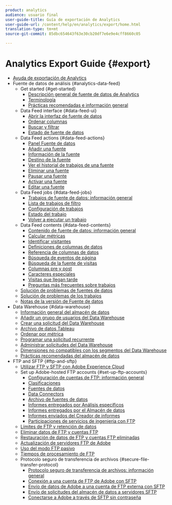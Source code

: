 ```yaml
---
product: analytics
audience: usuario final
user-guide-title: Guía de exportación de Analytics
user-guide-url: /content/help/en/analytics/export/home.html
translation-type: tm+mt
source-git-commit: 85dbc654643f63e30cb20df7e6e9e4cff8660c05

---
```



# Analytics Export Guide {#export}

+ [Ayuda de exportación de Analytics](home.md)
+ Fuente de datos de análisis {#analytics-data-feed}
   + Get started {#get-started}
      + [Descripción general de fuente de datos de Analytics](analytics-data-feed/c-getstarted/data-feed-overview.md)
      + [Terminología](analytics-data-feed/c-getstarted/datafeeds-terminology.md)
      + [Prácticas recomendadas e información general](analytics-data-feed/c-getstarted/data-feeds-best-practices.md)
   + Data Feed interface {#data-feed-ui}
      + [Abrir la interfaz de fuente de datos](analytics-data-feed/c-data-feed-ui/t-open-data-feed.md)
      + [Ordenar columnas](analytics-data-feed/c-data-feed-ui/t-feed-columns-sort.md)
      + [Buscar y filtrar](analytics-data-feed/c-data-feed-ui/t-feed-search-and-filter.md)
      + [Estado de fuente de datos](analytics-data-feed/c-data-feed-ui/r-datafeed-status.md)
   + Data Feed actions {#data-feed-actions}
      + [Panel Fuente de datos](analytics-data-feed/c-data-feed-actions/data-feed-actions.md)
      + [Añadir una fuente](analytics-data-feed/c-data-feed-actions/t-feed-add.md)
      + [Información de la fuente](analytics-data-feed/c-data-feed-actions/r-feed-information.md)
      + [Destino de la fuente](analytics-data-feed/c-data-feed-actions/r-feed-destination.md)
      + [Ver el historial de trabajos de una fuente](analytics-data-feed/c-data-feed-actions/t-feed-job-history.md)
      + [Eliminar una fuente](analytics-data-feed/c-data-feed-actions/t-feed-delete.md)
      + [Pausar una fuente](analytics-data-feed/c-data-feed-actions/t-feed-pause.md)
      + [Activar una fuente](analytics-data-feed/c-data-feed-actions/t-feed-activate.md)
      + [Editar una fuente](analytics-data-feed/c-data-feed-actions/t-feed-edit.md)
   + Data Feed jobs {#data-feed-jobs}
      + [Trabajos de fuente de datos: información general](analytics-data-feed/c-df-jobs/feed-jobs-processing.md)
      + [Lista de trabajos de filtro](analytics-data-feed/c-df-jobs/t-jobs-filter.md)
      + [Configuración de trabajos](analytics-data-feed/c-df-jobs/r-jobs-settings.md)
      + [Estado del trabajo](analytics-data-feed/c-df-jobs/r-job-status.md)
      + [Volver a ejecutar un trabajo](analytics-data-feed/c-df-jobs/t-job-rerun.md)
   + Data Feed contents {#data-feed-contents}
      + [Contenido de fuente de datos: información general](analytics-data-feed/c-df-contents/datafeeds-contents.md)
      + [Calcular métricas](analytics-data-feed/c-df-contents/datafeeds-calculate.md)
      + [Identificar visitantes](analytics-data-feed/c-df-contents/datafeeds-visid.md)
      + [Definiciones de columnas de datos](analytics-data-feed/c-df-contents/r-data-column-definitions.md)
      + [Referencia de columnas de datos](analytics-data-feed/c-df-contents/datafeeds-reference.md)
      + [Búsqueda de eventos de página](analytics-data-feed/c-df-contents/datafeeds-page-event.md)
      + [Búsqueda de la fuente de visitas](analytics-data-feed/c-df-contents/datafeeds-hit-source.md)
      + [Columnas pre y post](analytics-data-feed/c-df-contents/datafeeds-column-types.md)
      + [Caracteres especiales](analytics-data-feed/c-df-contents/datafeeds-spec-chars.md)
      + [Visitas que llegan tarde](analytics-data-feed/c-df-contents/late-arriving-hits.md)
      + [Preguntas más frecuentes sobre trabajos](analytics-data-feed/c-df-contents/jobs-faq.md)
   + [Solución de problemas de fuentes de datos](analytics-data-feed/feed-troubleshooting.md)
   + [Solución de problemas de los trabajos](analytics-data-feed/jobs-troubleshooting.md)
   + [Notas de la versión de Fuente de datos](analytics-data-feed/datafeeds-history.md)
+ Data Warehouse {#data-warehouse}
   + [Información general del almacén de datos](data-warehouse/data-warehouse.md)
   + [Añadir un grupo de usuarios del Data Warehouse](data-warehouse/t-dw-group.md)
   + [Crear una solicitud del Data Warehouse](data-warehouse/t-dw-create-request.md)
   + [Archivo de datos Tableau](data-warehouse/t-tableau.md)
   + [Ordenar por métrica](data-warehouse/sorting-by-metric.md)
   + [Programar una solicitud recurrente](data-warehouse/dw-schedule-recurring.md)
   + [Administrar solicitudes del Data Warehouse](data-warehouse/data-warehouse-requests-manage.md)
   + [Dimensiones no compatibles con los segmentos del Data Warehouse](data-warehouse/dw-dimensions-incompatible-dwsegments.md)
   + [Prácticas recomendadas del almacén de datos](data-warehouse/data-warehouse-bp.md)
+ FTP and SFTP {#ftp-and-sftp}
   + [Utilizar FTP y SFTP con Adobe Experience Cloud](ftp-and-sftp/ftp-overview.md)
   + Set up Adobe-hosted FTP accounts {#set-up-ftp-accounts}
      + [Configuración de cuentas de FTP: información general](ftp-and-sftp/c-set-up-ftp-accounts/ftp-accounts.md)
      + [Clasificaciones](ftp-and-sftp/c-set-up-ftp-accounts/ftp-saint.md)
      + [Fuentes de datos](ftp-and-sftp/c-set-up-ftp-accounts/ftp-datasources.md)
      + [Data Connectors](ftp-and-sftp/c-set-up-ftp-accounts/ftp-genesis.md)
      + [Archivo de fuentes de datos](ftp-and-sftp/c-set-up-ftp-accounts/ftp-datafeeds.md)
      + [Informes entregados por Análisis específicos](ftp-and-sftp/c-set-up-ftp-accounts/ftp-discover-reports.md)
      + [Informes entregados por el Almacén de datos](ftp-and-sftp/c-set-up-ftp-accounts/ftp-dw-reports.md)
      + [Informes enviados del Creador de informes](ftp-and-sftp/c-set-up-ftp-accounts/ftp-arb-reports.md)
      + [Participaciones de servicios de ingeniería con FTP](ftp-and-sftp/c-set-up-ftp-accounts/ftp-eng-services.md)
   + [Límites de FTP y retención de datos](ftp-and-sftp/ftp-limits.md)
   + [Eliminar datos de FTP y cuentas FTP](ftp-and-sftp/ftp-delete.md)
   + [Restauración de datos de FTP y cuentas FTP eliminadas](ftp-and-sftp/ftp-restore.md)
   + [Actualización de servidores FTP de Adobe](ftp-and-sftp/ftp-upgrade.md)
   + [Uso del modo FTP pasivo](ftp-and-sftp/ftp-passive.md)
   + [Tiempos de procesamiento de FTP](ftp-and-sftp/ftp-processing.md)
   + Protocolo seguro de transferencia de archivos {#secure-file-transfer-protocol}
      + [Protocolo seguro de transferencia de archivos: información general](ftp-and-sftp/c-sftp/ftp-sftp.md)
      + [Conexión a una cuenta de FTP de Adobe con SFTP](ftp-and-sftp/c-sftp/ftp-sftp-connect.md)
      + [Envío de datos de Adobe a una cuenta de FTP externa con SFTP](ftp-and-sftp/c-sftp/ftp-sftp-transfer.md)
      + [Envío de solicitudes del almacén de datos a servidores SFTP](ftp-and-sftp/c-sftp/ftp-sftp-dw.md)
      + [Conectarse a Adobe a través de SFTP sin contraseña](ftp-and-sftp/c-sftp/ftp-sftp-cert-auth.md)
